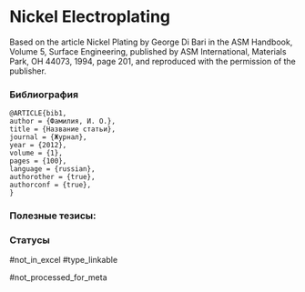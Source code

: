 # Nickel Electroplating

Based on the article Nickel Plating by George Di Bari in the ASM Handbook, Volume 5, Surface
Engineering, published by ASM International, Materials Park, OH 44073, 1994, page 201, and
reproduced with the permission of the publisher.

### Библиография
```
@ARTICLE{bib1,
author = {Фамилия, И. О.},
title = {Название статьи},
journal = {Журнал},
year = {2012},
volume = {1},
pages = {100},
language = {russian},
authorother = {true},
authorconf = {true},
}
```

### Полезные тезисы:

### Статусы
#not_in_excel 
#type_linkable 

#not_processed_for_meta